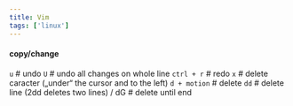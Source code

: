 ```yaml
---
title: Vim
tags: ['linux']
---
```


#### copy/change
`u`             # undo
`U`             # undo all changes on whole line
`ctrl + r`      # redo
`x`             # delete caracter („under“ the cursor and to the left)
`d + motion`    # delete 
`dd`            # delete line (2dd deletes two lines)  / dG # delete until end